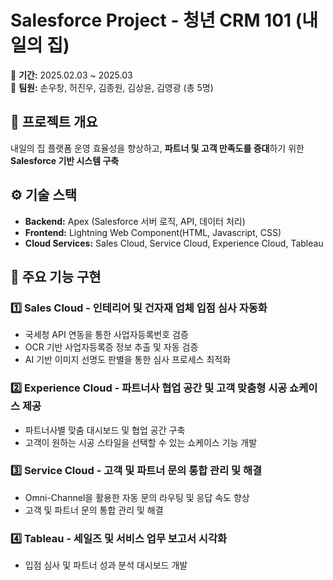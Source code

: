# **Salesforce Project - 청년 CRM 101 (내일의 집)**  
📅 **기간:** 2025.02.03 ~ 2025.03  
👥 **팀원:** 손우창, 허진우, 김종원, 김상윤, 김영광 (총 5명)  

## **📌 프로젝트 개요**  
내일의 집 플랫폼 운영 효율성을 향상하고, **파트너 및 고객 만족도를 증대**하기 위한 **Salesforce 기반 시스템 구축**  

## **⚙️ 기술 스택**  
- **Backend:** Apex (Salesforce 서버 로직, API, 데이터 처리)  
- **Frontend:** Lightning Web Component(HTML, Javascript, CSS)
- **Cloud Services:** Sales Cloud, Service Cloud, Experience Cloud, Tableau  

## **🚀 주요 기능 구현**  

### **1️⃣ Sales Cloud - 인테리어 및 건자재 업체 입점 심사 자동화**  
- 국세청 API 연동을 통한 사업자등록번호 검증  
- OCR 기반 사업자등록증 정보 추출 및 자동 검증  
- AI 기반 이미지 선명도 판별을 통한 심사 프로세스 최적화  

### **2️⃣ Experience Cloud - 파트너사 협업 공간 및 고객 맞춤형 시공 쇼케이스 제공**  
- 파트너사별 맞춤 대시보드 및 협업 공간 구축  
- 고객이 원하는 시공 스타일을 선택할 수 있는 쇼케이스 기능 개발  

### **3️⃣ Service Cloud - 고객 및 파트너 문의 통합 관리 및 해결**  
- Omni-Channel을 활용한 자동 문의 라우팅 및 응답 속도 향상  
- 고객 및 파트너 문의 통합 관리 및 해결

### **4️⃣ Tableau - 세일즈 및 서비스 업무 보고서 시각화**  
- 입점 심사 및 파트너 성과 분석 대시보드 개발  
 
